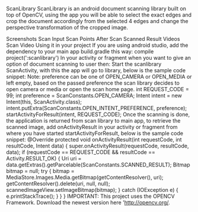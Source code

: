 ScanLibrary
ScanLibrary is an android document scanning library built on top of OpenCV, using the app you will be able to select the exact edges and crop the document accordingly from the selected 4 edges and change the perspective transformation of the cropped image.

Screenshots
Scan Input Scan Points After Scan Scanned Result
Videos
Scan Video
Using it in your project
If you are using android studio, add the dependency to your main app build.gradle this way:
compile project(':scanlibrary')
In your activity or fragment when you want to give an option of document scanning to user then: Start the scanlibrary ScanActivity, with this the app will go to library, below is the sample code snippet: Note: preference can be one of OPEN_CAMERA or OPEN_MEDIA or left empty, based on the passed preference the scan library decides to open camera or media or open the scan home page.
       int REQUEST_CODE = 99;
       int preference = ScanConstants.OPEN_CAMERA;
       Intent intent = new Intent(this, ScanActivity.class);
       intent.putExtra(ScanConstants.OPEN_INTENT_PREFERENCE, preference);
       startActivityForResult(intent, REQUEST_CODE);
Once the scanning is done, the application is returned from scan library to main app, to retrieve the scanned image, add onActivityResult in your activity or fragment from where you have started startActivityForResult, below is the sample code snippet:
    @Override
    protected void onActivityResult(int requestCode, int resultCode, Intent data) {
        super.onActivityResult(requestCode, resultCode, data);
        if (requestCode == REQUEST_CODE && resultCode == Activity.RESULT_OK) {
            Uri uri = data.getExtras().getParcelable(ScanConstants.SCANNED_RESULT);
            Bitmap bitmap = null;
            try {
                bitmap = MediaStore.Images.Media.getBitmap(getContentResolver(), uri);
                getContentResolver().delete(uri, null, null);
                scannedImageView.setImageBitmap(bitmap);
            } catch (IOException e) {
                e.printStackTrace();
            }
        }
    }
IMPORTANT: This project uses the OPENCV Framework. Download the newest version here 'http://opencv.org/.
